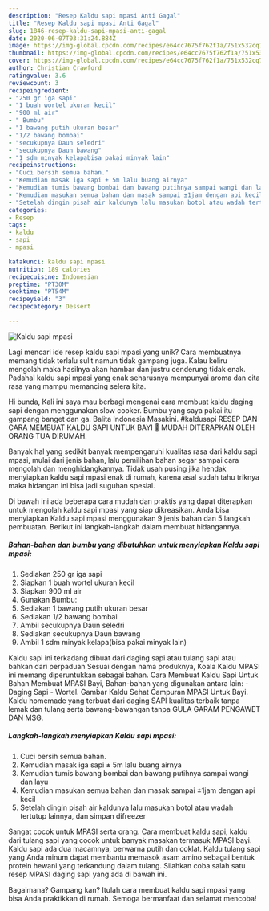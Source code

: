 ```yaml
---
description: "Resep Kaldu sapi mpasi Anti Gagal"
title: "Resep Kaldu sapi mpasi Anti Gagal"
slug: 1846-resep-kaldu-sapi-mpasi-anti-gagal
date: 2020-06-07T03:31:24.884Z
image: https://img-global.cpcdn.com/recipes/e64cc7675f762f1a/751x532cq70/kaldu-sapi-mpasi-foto-resep-utama.jpg
thumbnail: https://img-global.cpcdn.com/recipes/e64cc7675f762f1a/751x532cq70/kaldu-sapi-mpasi-foto-resep-utama.jpg
cover: https://img-global.cpcdn.com/recipes/e64cc7675f762f1a/751x532cq70/kaldu-sapi-mpasi-foto-resep-utama.jpg
author: Christian Crawford
ratingvalue: 3.6
reviewcount: 3
recipeingredient:
- "250 gr iga sapi"
- "1 buah wortel ukuran kecil"
- "900 ml air"
- " Bumbu"
- "1 bawang putih ukuran besar"
- "1/2 bawang bombai"
- "secukupnya Daun seledri"
- "secukupnya Daun bawang"
- "1 sdm minyak kelapabisa pakai minyak lain"
recipeinstructions:
- "Cuci bersih semua bahan."
- "Kemudian masak iga sapi ± 5m lalu buang airnya"
- "Kemudian tumis bawang bombai dan bawang putihnya sampai wangi dan layu"
- "Kemudian masukan semua bahan dan masak sampai ±1jam dengan api kecil"
- "Setelah dingin pisah air kaldunya lalu masukan botol atau wadah tertutup lainnya, dan simpan difreezer"
categories:
- Resep
tags:
- kaldu
- sapi
- mpasi

katakunci: kaldu sapi mpasi 
nutrition: 189 calories
recipecuisine: Indonesian
preptime: "PT30M"
cooktime: "PT54M"
recipeyield: "3"
recipecategory: Dessert

---
```



![Kaldu sapi mpasi](https://img-global.cpcdn.com/recipes/e64cc7675f762f1a/751x532cq70/kaldu-sapi-mpasi-foto-resep-utama.jpg)

Lagi mencari ide resep kaldu sapi mpasi yang unik? Cara membuatnya memang tidak terlalu sulit namun tidak gampang juga. Kalau keliru mengolah maka hasilnya akan hambar dan justru cenderung tidak enak. Padahal kaldu sapi mpasi yang enak seharusnya mempunyai aroma dan cita rasa yang mampu memancing selera kita.

Hi bunda, Kali ini saya mau berbagi mengenai cara membuat kaldu daging sapi dengan menggunakan slow cooker. Bumbu yang saya pakai itu gampang banget dan ga. Balita Indonesia Masakini. #kaldusapi RESEP DAN CARA MEMBUAT KALDU SAPI UNTUK BAYI 💖 MUDAH DITERAPKAN OLEH ORANG TUA DIRUMAH.

Banyak hal yang sedikit banyak mempengaruhi kualitas rasa dari kaldu sapi mpasi, mulai dari jenis bahan, lalu pemilihan bahan segar sampai cara mengolah dan menghidangkannya. Tidak usah pusing jika hendak menyiapkan kaldu sapi mpasi enak di rumah, karena asal sudah tahu triknya maka hidangan ini bisa jadi suguhan spesial.


Di bawah ini ada beberapa cara mudah dan praktis yang dapat diterapkan untuk mengolah kaldu sapi mpasi yang siap dikreasikan. Anda bisa menyiapkan Kaldu sapi mpasi menggunakan 9 jenis bahan dan 5 langkah pembuatan. Berikut ini langkah-langkah dalam membuat hidangannya.

<!--inarticleads1-->

##### Bahan-bahan dan bumbu yang dibutuhkan untuk menyiapkan Kaldu sapi mpasi:

1. Sediakan 250 gr iga sapi
1. Siapkan 1 buah wortel ukuran kecil
1. Siapkan 900 ml air
1. Gunakan  Bumbu:
1. Sediakan 1 bawang putih ukuran besar
1. Sediakan 1/2 bawang bombai
1. Ambil secukupnya Daun seledri
1. Sediakan secukupnya Daun bawang
1. Ambil 1 sdm minyak kelapa(bisa pakai minyak lain)


Kaldu sapi ini terkadang dibuat dari daging sapi atau tulang sapi atau bahkan dari perpaduan Sesuai dengan nama produknya, Koala Kaldu MPASI ini memang diperuntukkan sebagai bahan. Cara Membuat Kaldu Sapi Untuk Bahan Membuat MPASI Bayi, Bahan-bahan yang digunakan antara lain: - Daging Sapi - Wortel. Gambar Kaldu Sehat Campuran MPASI Untuk Bayi. Kaldu homemade yang terbuat dari daging SAPI kualitas terbaik tanpa lemak dan tulang serta bawang-bawangan tanpa GULA GARAM PENGAWET DAN MSG. 

<!--inarticleads2-->

##### Langkah-langkah menyiapkan Kaldu sapi mpasi:

1. Cuci bersih semua bahan.
1. Kemudian masak iga sapi ± 5m lalu buang airnya
1. Kemudian tumis bawang bombai dan bawang putihnya sampai wangi dan layu
1. Kemudian masukan semua bahan dan masak sampai ±1jam dengan api kecil
1. Setelah dingin pisah air kaldunya lalu masukan botol atau wadah tertutup lainnya, dan simpan difreezer


Sangat cocok untuk MPASI serta orang. Cara membuat kaldu sapi, kaldu dari tulang sapi yang cocok untuk banyak masakan termasuk MPASI bayi. Kaldu sapi ada dua macamnya, berwarna putih dan coklat. Kaldu tulang sapi yang Anda minum dapat membantu memasok asam amino sebagai bentuk protein hewani yang terkandung dalam tulang. Silahkan coba salah satu resep MPASI daging sapi yang ada di bawah ini. 

Bagaimana? Gampang kan? Itulah cara membuat kaldu sapi mpasi yang bisa Anda praktikkan di rumah. Semoga bermanfaat dan selamat mencoba!
